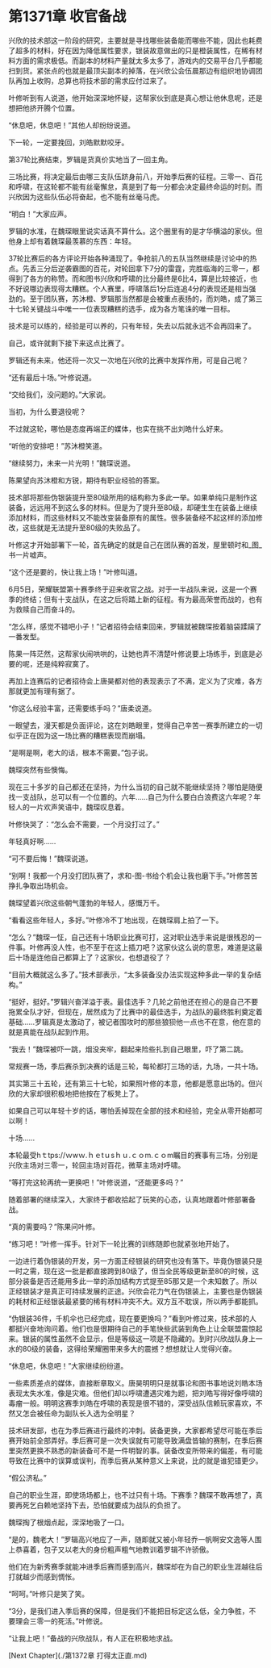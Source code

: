 # 第1371章 收官备战

兴欣的技术部这一阶段的研究，主要就是寻找哪些装备能而哪些不能，因此也耗费了超多的材料，好在因为降低属性要求，银装故意做出的只是橙装属性，在稀有材料方面的需求极低。而副本的材料产量就太多太多了，游戏内的交易平台几乎都能扫到货。紧张点的也就是最顶尖副本的掉落，在兴欣公会伍晨那边有组织地协调团队再加上收购，总算也将技术部的需求应付过来了。

叶修听到有人说道，他开始深深地怀疑，这帮家伙到底是真心想让他休息呢，还是想把他挤开腾个位置。

“休息吧，休息吧！”其他人却纷纷说道。

下一轮，一定要挽回，刘皓默默咬牙。

第37轮比赛结束，罗辑是货真价实地当了一回主角。

三场比赛，将决定最后由哪三支队伍跻身前八，开始季后赛的征程。三零一、百花和呼啸，在这轮都不能有丝毫懈怠，真是到了每一分都会决定最终命运的时刻。而兴欣因为这些队伍必将奋起，也不能有丝毫马虎。

“明白！”大家应声。

罗辑的水准，在魏琛眼里说实话真不算什么。这个圈里有的是才华横溢的家伙。但他身上却有着魏琛最羡慕的东西：年轻。

37轮比赛后的各方评论开始各种涌现了。争抢前八的五队当然继续是讨论中的热点。先丢三分后逆袭霸图的百花，对轮回拿下7分的雷霆，完胜临海的三零一，都得到了各方的称赞。而和图书兴欣和呼啸的比分最终是6比4，算是比较接近，也不好说哪边表现得太糟糕。个人赛里，呼啸落后1分后连追4分的表现还是相当强劲的。至于团队赛，苏沐橙、罗辑那当然都是会被重点表扬的，而刘皓，成了第三十七轮关键战斗中唯一一位表现糟糕的选手，成为各方笔诛的唯一目标。

技术是可以练的，经验是可以养的，只有年轻，失去以后就永远不会再回来了。

自己，或许就剩下接下来这点比赛了。

罗辑还有未来，他还将一次又一次地在兴欣的比赛中发挥作用，可是自己呢？

“还有最后十场。”叶修说道。

“交给我们，没问题的。”大家说。

当初，为什么要退役呢？

不过就这轮，哪怕是态度再端正的媒体，也实在挑不出刘皓什么好来。

“听他的安排吧！”苏沐橙笑道。

“继续努力，未来一片光明！”魏琛说道。

陈果望向苏沐橙和方锐，期待有职业经验的答案。

技术部将那些伪银装提升至80级所用的结构称为多此一举。如果单纯只是制作这装备，远远用不到这么多的材料。但是为了提升至80级，却硬生生在装备上继续添加材料，而这些材料又不能改变装备原有的属性。很多装备经不起这样的添加修改，这些就是无法提升至80级的失败品了。

叶修这才开始部署下一轮，首先确定的就是自己在团队赛的首发，屋里顿时和_图_书一片嘘声。

“这个还是要的，快让我上场！”叶修叫道。

6月5日，荣耀联盟第十赛季终于迎来收官之战。对于一半战队来说，这是一个赛季的终结；但有十支战队，在这之后将踏上新的征程。有为最高荣誉而战的，也有为救赎自己而奋斗的。

“怎么样，感觉不错吧小子！”记者招待会结束回来，罗辑就被魏琛按着脑袋蹂躏了一番发型。

陈果一阵茫然，这帮家伙闹哄哄的，让她也弄不清楚叶修说要上场练手，到底是必要的呢，还是纯粹寂寞了。

再加上连赛后的记者招待会上唐昊都对他的表现表示了不满，定义为了灾难，各方那就更加有理有据了。

“你这么经验丰富，还需要练手吗？”唐柔说道。

一眼望去，漫天都是负面评论，这在刘皓眼里，觉得自己辛苦一赛季所建立的一切似乎正在因为这一场比赛的糟糕表现而崩塌。

“是啊是啊，老大的话，根本不需要。”包子说。

魏琛突然有些懊悔。

现在三十多岁的自己都还在坚持，为什么当初的自己就不能继续坚持？哪怕是随便找一支战队，总可以有一个位置的。六年……自己为什么要白白浪费这六年呢？年轻人的一片欢声笑语中，魏琛叹息着。

叶修快哭了：“怎么会不需要，一个月没打过了。”

年轻真好啊……

“可不要后悔！”魏琛说道。

“别啊！我都一个月没打团队赛了，求和-图-书给个机会让我也磨下手。”叶修苦苦挣扎争取出场机会。

魏琛望着兴欣这些朝气蓬勃的年轻人，感慨万千。

“看看这些年轻人，多好。”叶修冷不丁地出现，在魏琛肩上拍了一下。

“怎么？”魏琛一怔，自己还有十场职业比赛可打，这对职业选手来说是很残忍的一件事。叶修再没人性，也不至于在这上插刀吧？这家伙这么说的意思，难道是这最后十场是连他自己都算上了？这家伙，也想退役了？

“目前大概就这么多了。”技术部表示，“太多装备没办法实现这种多此一举的复杂结构。”

“挺好，挺好。”罗辑兴奋洋溢于表。最佳选手？几轮之前他还在担心的是自己不要拖累全队才好，但现在，居然成为了比赛中的最佳选手，为战队的最终胜利奠定着基础……罗辑真是太激动了，被记者围攻时的那些狼狈他一点也不在意，他在意的就是真能在战队起到作用。

“我去！”魏琛被吓一跳，烟没夹牢，翻起来险些扎到自己眼里，吓了第二跳。

常规赛一场，季后赛杀到决赛的话是三轮，每轮都打三场的话，九场，一共十场。

其实第三十五轮，还有第三十七轮，如果照叶修的本意，他都是愿意出场的。但兴欣的大家却很积极地把他按在了板凳上了。

如果自己可以年轻十岁的话，哪怕丢掉现在全部的技术和经验，完全从零开始都可以啊！

十场……

本轮最受hｔtps://ｗwｗ.ｈｅtｕsｈｕ.ｃｏm.ｃｏm瞩目的赛事有三场，分别是兴欣主场对三零一，轮回主场对百花，微草主场对呼啸。

“等打完这轮再统一更换吧！”叶修说道，“还能更多吗？”

随着部署的继续深入，大家终于都收拾起了玩笑的心态，认真地跟着叶修部署备战。

“真的需要吗？”陈果问叶修。

“练习吧！”叶修一挥手。针对下一轮比赛的训练随即也就紧张地开始了。

一边进行着伪银装的开发，另一方面正经银装的研究也没有落下。毕竟伪银装只是一时之需，现在这一批是都直接跨到80级了，但当全民等级更新至80的时候，这部分装备是否还能用多此一举的添加结构方式提至85那又是一个未知数了。所以正经银装才是真正可持续发展的正途。兴欣会花力气在伪银装上，主要也是伪银装的耗材和正经银装最紧要的稀有材料冲突不大。双方互不耽误，所以两手都能抓。

“伪银装36件，千机伞也已经完成，现在要更换吗？”看到叶修过来，技术部的人都挺兴奋地询问着。他们也是很期待自己的手笔快些武装到角色上让全联盟震惊起来。银装的属性虽然不会显示，但是等级这一项是不隐藏的。到时兴欣战队身上一水的80级的装备，这得给荣耀圈带来多大的震撼？想想就让人觉得兴奋。

“休息吧，休息吧！”大家继续纷纷道。

一些素质差点的媒体，直接断章取义。唐昊明明只是就事论和图书事地说刘皓本场表现太失水准，像是灾难。但他们却以呼啸遭遇灾难为题，把刘皓写得好像呼啸的毒瘤一般。明明这赛季刘皓在呼啸的表现是很不错的，深受战队信赖玩家喜欢，不然又怎会被任命为副队长入选为全明星？

技术研发部，也在为季后赛进行最终的冲刺。装备更换，大家都希望尽可能在季后赛开始前全部弄好。季后赛可是一次失误就有可能导致满盘皆输的赛制，在季后赛里突然更换不熟悉的新装备可不是一件明智的事。装备改变所带来的偏差，有可能导致在比赛中的误算或误判，而季后赛从某种意义上来说，比的就是谁犯错更少。

“假公济私。”

自己的职业生涯，即使场场都上，也不过只有十场。下赛季？魏琛不敢再想了，真要再死乞白赖地坚持下去，恐怕就要成为战队的负担了。

魏琛掏了根烟点起，深深地吸了一口。

“是的，魏老大！”罗辑高兴地应了一声，随即就又被小年轻乔一帆啊安文逸等人围上恭喜着，包子又以老大的身份粗声粗气地教训着罗辑不许骄傲。

他们在为新秀赛季就能冲进季后赛而感到高兴，魏琛却在为自己的职业生涯越往后打就越少而感到惆怅。

“呵呵。”叶修只是笑了笑。

“3分，是我们进入季后赛的保障，但是我们不能把目标定这么低，全力争胜，不要理会三零一的死活。”叶修说。

“让我上吧！”备战的兴欣战队，有人正在积极地求战。



[Next Chapter](./第1372章 打得太正直.md)